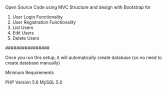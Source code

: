 Open Source Code using MVC Structure and design with Bootstrap for 
1. User Login Functionality
2. User Registration Functionality 
3. List Users
4. Edit Users
5. Delete Users

################

Once you run this setup, it will automatically create database (so no need to create database manually)

Minimum Requirements 

PHP Version 5.6
MySQL 5.0
